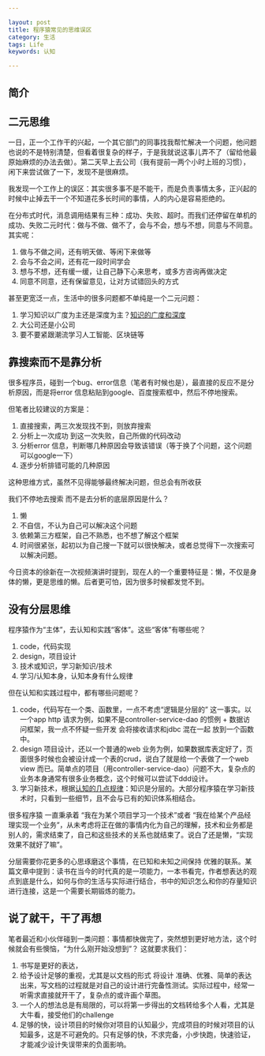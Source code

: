 ```yaml
---

layout: post
title: 程序猿常见的思维误区
category: 生活
tags: Life
keywords: 认知

---
```


## 简介


## 二元思维

一日，正一个工作干的兴起，一个其它部门的同事找我帮忙解决一个问题，他问题也说的不是特别清楚，但看着很复杂的样子，于是我就说这事儿弄不了（留给他最原始麻烦的办法去做）。第二天早上去公司（我有提前一两个小时上班的习惯）， 闲下来尝试做了一下，发现不是很麻烦。

我发现一个工作上的误区：其实很多事不是不能干，而是负责事情太多，正兴起的时候中止掉去干一个不知道花多长时间的事情，人的内心是容易拒绝的。

在分布式时代，消息调用结果有三种：成功、失败、超时。而我们还停留在单机的成功、失败二元时代：做与不做、做不了，会与不会，想与不想，同意与不同意。其实呢：

1. 做与不做之间，还有明天做、等闲下来做等
2. 会与不会之间，还有花一段时间学会
3. 想与不想，还有缓一缓，让自己静下心来思考，或多方咨询再做决定
4. 同意不同意，还有保留意见，让对方试错回头的方式

甚至更宽泛一点，生活中的很多问题都不单纯是一个二元问题：

1. 学习知识以广度为主还是深度为主？[知识的广度和深度](http://qiankunli.github.io/2018/11/02/deeper_or_wider.html)
2. 大公司还是小公司
3. 要不要紧跟潮流学习人工智能、区块链等


## 靠搜索而不是靠分析

很多程序员，碰到一个bug、error信息（笔者有时候也是），最直接的反应不是分析原因，而是将error 信息粘贴到google、百度搜索框中，然后不停地搜索。

但笔者比较建议的方案是：

1. 直接搜索，两三次发现找不到，则放弃搜索
2. 分析上一次成功 到这一次失败，自己所做的代码改动
3. 分析error 信息，判断哪几种原因会导致该错误（等于换了个问题，这个问题可以google一下）
4. 逐步分析排错可能的几种原因

这种思维方式，虽然不见得能够最终解决问题，但总会有所收获

我们不停地去搜索 而不是去分析的底层原因是什么？

1. 懒
2. 不自信，不认为自己可以解决这个问题
3. 依赖第三方框架，自己不熟悉，也不想了解这个框架
4. 时间很紧张，起初以为自己搜一下就可以很快解决，或者总觉得下一次搜索可以解决问题。

今日资本的徐新在一次视频演讲时提到，现在人的一个重要特征是：懒，不仅是身体的懒，更是思维的懒。后者更可怕，因为很多时候都发觉不到。

## 没有分层思维

程序猿作为“主体”，去认知和实践“客体”。这些“客体”有哪些呢？

1. code，代码实现
2. design，项目设计
3. 技术或知识，学习新知识/技术
3. 学习/认知本身，认知本身有什么规律

但在认知和实践过程中，都有哪些问题呢？

1. code，代码写在一个类、函数里，一点不考虑“逻辑是分层的” 这一事实。以一个app http 请求为例，如果不是controller-service-dao 的惯例 + 数据访问框架，我一点不怀疑一些开发 会将接收请求和jdbc 混在一起 放到一个函数中。
2. design 项目设计，还以一个普通的web 业务为例，如果数据库表定好了，页面很多时候也会被设计成一个表的crud，说白了就是给一个表做了一个web view 而已。简单点的项目（用controller-service-dao）问题不大，复杂点的业务本身通常有很多业务概念，这个时候可以尝试下ddd设计。
3. 学习新技术，根据[认知的几点规律](http://qiankunli.github.io/2018/11/05/cognition.html)：知识是分层的。大部分程序猿在学习新技术时，只看到一些细节，且不会与已有的知识体系相结合。

很多程序猿 一直秉承着 “我在为某个项目学习一个技术”或者 “我在给某个产品经理实现一个业务”，从未考虑将正在做的事情内化为自己的理解，技术和业务都是别人的，需求结束了，自己和这些技术的关系也就结束了。说白了还是懒，“实现效果不就好了嘛”。

分层需要你花更多的心思琢磨这个事情，在已知和未知之间保持 优雅的联系。某篇文章中提到：读书在当今的时代真的是一项能力，一本书看完，作者想表达的观点到底是什么，如何与你的生活与实际进行结合，书中的知识怎么和你的存量知识进行连接，这是一个需要长期锻炼的能力。

## 说了就干，干了再想

笔者最近和小伙伴碰到一类问题：事情都快做完了，突然想到更好地方法，这个时候就会有些懊恼，“为什么刚开始没想到”？ 这就要求我们：

1. 书写是更好的表达，
1. 给予设计足够的重视，尤其是以文档的形式 将设计 准确、优雅、简单的表达出来，写文档的过程就是对自己的设计进行完备性测试。实际过程中，经常一听需求直接就开干了，复杂点的或许画个草图。
2. 一个人的想法总是有局限的，可以将第一步得出的文档转给多个人看，尤其是大牛看，接受他们的challenge
3. 足够的快，设计项目的时候你对项目的认知最少，完成项目的时候对项目的认知最多，这是不可避免的。只有足够的快，不求完备，小步快跑，快速验证，才能减少设计失误带来的负面影响。